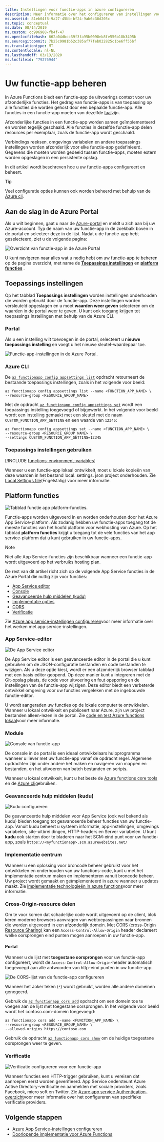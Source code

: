 ```yaml
---
title: Instellingen voor functie-apps in azure configureren
description: Meer informatie over het configureren van instellingen voor Azure function-apps.
ms.assetid: 81eb04f8-9a27-45bb-bf24-9ab6c30d205c
ms.topic: conceptual
ms.date: 08/14/2019
ms.custom: cc996988-fb4f-47
ms.openlocfilehash: 662a04dbcc39f3fa95b0098eb8fe556b18b3495b
ms.sourcegitcommit: 7b25c9981b52c385af77feb022825c1be6ff55bf
ms.translationtype: MT
ms.contentlocale: nl-NL
ms.lasthandoff: 03/13/2020
ms.locfileid: "79276944"
---
```

# <a name="manage-your-function-app"></a>Uw functie-app beheren 

In Azure Functions biedt een functie-app de uitvoerings context voor uw afzonderlijke functies. Het gedrag van functie-apps is van toepassing op alle functies die worden gehost door een bepaalde functie-app. Alle functies in een functie-app moeten van dezelfde [taal](supported-languages.md)zijn. 

Afzonderlijke functies in een functie-app worden samen geïmplementeerd en worden tegelijk geschaald. Alle functies in dezelfde functie-app delen resources per exemplaar, zoals de functie-app wordt geschaald. 

Verbindings reeksen, omgevings variabelen en andere toepassings instellingen worden afzonderlijk voor elke functie-app gedefinieerd. Gegevens die moeten worden gedeeld tussen functie-apps, moeten extern worden opgeslagen in een persistente opslag.

In dit artikel wordt beschreven hoe u uw functie-apps configureert en beheert. 

> [!TIP]  
> Veel configuratie opties kunnen ook worden beheerd met behulp van de [Azure cli]. 

## <a name="get-started-in-the-azure-portal"></a>Aan de slag in de Azure Portal

Als u wilt beginnen, gaat u naar de [Azure-portal] en meldt u zich aan bij uw Azure-account. Typ de naam van uw functie-app in de zoekbalk boven in de portal en selecteer deze in de lijst. Nadat u de functie-app hebt geselecteerd, ziet u de volgende pagina:

![Overzicht van functie-app in de Azure Portal](./media/functions-how-to-use-azure-function-app-settings/azure-function-app-main.png)

U kunt navigeren naar alles wat u nodig hebt om uw functie-app te beheren op de pagina overzicht, met name de **[Toepassings instellingen](#settings)** en **[platform functies](#platform-features)** .

## <a name="settings"></a>Toepassings instellingen

Op het tabblad **Toepassings instellingen** worden instellingen onderhouden die worden gebruikt door de functie-app. Deze instellingen worden versleuteld opgeslagen en u moet **waarden weer geven** selecteren om de waarden in de portal weer te geven. U kunt ook toegang krijgen tot toepassings instellingen met behulp van de Azure CLI.

### <a name="portal"></a>Portal

Als u een instelling wilt toevoegen in de portal, selecteert u **nieuwe toepassings instelling** en voegt u het nieuwe sleutel-waardepaar toe.

![Functie-app-instellingen in de Azure Portal.](./media/functions-how-to-use-azure-function-app-settings/azure-function-app-settings-tab.png)

### <a name="azure-cli"></a>Azure CLI

De [`az functionapp config appsettings list`](/cli/azure/functionapp/config/appsettings#az-functionapp-config-appsettings-list) opdracht retourneert de bestaande toepassings instellingen, zoals in het volgende voor beeld:

```azurecli-interactive
az functionapp config appsettings list --name <FUNCTION_APP_NAME> \
--resource-group <RESOURCE_GROUP_NAME>
```

Met de opdracht [`az functionapp config appsettings set`](/cli/azure/functionapp/config/appsettings#az-functionapp-config-appsettings-set) wordt een toepassings instelling toegevoegd of bijgewerkt. In het volgende voor beeld wordt een instelling gemaakt met een sleutel met de naam `CUSTOM_FUNCTION_APP_SETTING` en een waarde van `12345`:


```azurecli-interactive
az functionapp config appsettings set --name <FUNCTION_APP_NAME> \
--resource-group <RESOURCE_GROUP_NAME> \
--settings CUSTOM_FUNCTION_APP_SETTING=12345
```

### <a name="use-application-settings"></a>Toepassings instellingen gebruiken

[!INCLUDE [functions-environment-variables](../../includes/functions-environment-variables.md)]

Wanneer u een functie-app lokaal ontwikkelt, moet u lokale kopieën van deze waarden in het bestand local. settings. json project onderhouden. Zie [Local Settings file](functions-run-local.md#local-settings-file)(Engelstalig) voor meer informatie.

## <a name="platform-features"></a>Platform functies

![Tabblad functie app platform-functies.](./media/functions-how-to-use-azure-function-app-settings/azure-function-app-features-tab.png)

Functie-apps worden uitgevoerd in en worden onderhouden door het Azure App Service-platform. Als zodanig hebben uw functie-apps toegang tot de meeste functies van het hoofd platform voor webhosting van Azure. Op het tabblad **platform functies** krijgt u toegang tot de vele functies van het app service-platform dat u kunt gebruiken in uw functie-apps. 

> [!NOTE]
> Niet alle App Service-functies zijn beschikbaar wanneer een functie-app wordt uitgevoerd op het verbruiks hosting plan.

De rest van dit artikel richt zich op de volgende App Service functies in de Azure Portal die nuttig zijn voor functies:

+ [App Service editor](#editor)
+ [Console](#console)
+ [Geavanceerde hulp middelen (kudu)](#kudu)
+ [Implementatie opties](#deployment)
+ [CORS](#cors)
+ [Verificatie](#auth)

Zie [Azure app service-instellingen configureren](../app-service/configure-common.md)voor meer informatie over het werken met app service-instellingen.

### <a name="editor"></a>App Service-editor

![De App Service editor](./media/functions-how-to-use-azure-function-app-settings/configure-function-app-appservice-editor.png)

De App Service editor is een geavanceerde editor in de portal die u kunt gebruiken om de JSON-configuratie bestanden en code bestanden te wijzigen. Als u deze optie kiest, wordt er een afzonderlijk browser tabblad met een basis editor geopend. Op deze manier kunt u integreren met de Git-opslag plaats, de code voor uitvoering en fout opsporing en de instellingen van de functie-app wijzigen. Deze editor biedt een verbeterde ontwikkel omgeving voor uw functies vergeleken met de ingebouwde functie-editor.  

U wordt aangeraden uw functies op de lokale computer te ontwikkelen. Wanneer u lokaal ontwikkelt en publiceert naar Azure, zijn uw project bestanden alleen-lezen in de portal. Zie [code en test Azure functions lokaal](functions-develop-local.md)voor meer informatie.

### <a name="console"></a>Module

![Console van functie-app](./media/functions-how-to-use-azure-function-app-settings/configure-function-console.png)

De console in de portal is een ideaal ontwikkelaars hulpprogramma wanneer u liever met uw functie-app vanaf de opdracht regel. Algemene opdrachten zijn onder andere het maken en navigeren van mappen en bestanden, en het uitvoeren van batch bestanden en scripts. 

Wanneer u lokaal ontwikkelt, kunt u het beste de [Azure functions core tools](functions-run-local.md) en de [Azure cli]gebruiken.

### <a name="kudu"></a>Geavanceerde hulp middelen (kudu)

![Kudu configureren](./media/functions-how-to-use-azure-function-app-settings/configure-function-app-kudu.png)

De geavanceerde hulp middelen voor App Service (ook wel bekend als kudu) bieden toegang tot geavanceerde beheer functies van uw functie-app. Vanuit kudu beheert u systeem informatie, app-instellingen, omgevings variabelen, site-uitbrei dingen, HTTP-headers en Server variabelen. U kunt **kudu** ook starten door te bladeren naar het SCM-eind punt voor uw functie-app, zoals `https://<myfunctionapp>.scm.azurewebsites.net/` 


### <a name="deployment"></a>Implementatie centrum

Wanneer u een oplossing voor broncode beheer gebruikt voor het ontwikkelen en onderhouden van uw functions-code, kunt u met het implementatie centrum maken en implementeren vanuit broncode beheer. Uw project wordt gemaakt en geïmplementeerd in azure wanneer u updates maakt. Zie [implementatie technologieën in azure functions](functions-deployment-technologies.md)voor meer informatie.

### <a name="cors"></a>Cross-Origin-resource delen

Om te voor komen dat schadelijke code wordt uitgevoerd op de client, blok keren moderne browsers aanvragen van webtoepassingen naar bronnen die worden uitgevoerd in een afzonderlijk domein. Met [CORS (cross-Origin Resource Sharing)](https://developer.mozilla.org/docs/Web/HTTP/CORS) kan een `Access-Control-Allow-Origin` header declareert welke oorsprongen eind punten mogen aanroepen in uw functie-app.

#### <a name="portal"></a>Portal

Wanneer u de lijst met **toegestane oorsprongen** voor uw functie-app configureert, wordt de `Access-Control-Allow-Origin`-header automatisch toegevoegd aan alle antwoorden van http-eind punten in uw functie-app. 

![De CORS-lijst van de functie-app configureren](./media/functions-how-to-use-azure-function-app-settings/configure-function-app-cors.png)

Wanneer het Joker teken (`*`) wordt gebruikt, worden alle andere domeinen genegeerd. 

Gebruik de [`az functionapp cors add`](/cli/azure/functionapp/cors#az-functionapp-cors-add) opdracht om een domein toe te voegen aan de lijst met toegestane oorsprongen. In het volgende voor beeld wordt het contoso.com-domein toegevoegd:

```azurecli-interactive
az functionapp cors add --name <FUNCTION_APP_NAME> \
--resource-group <RESOURCE_GROUP_NAME> \
--allowed-origins https://contoso.com
```

Gebruik de opdracht [`az functionapp cors show`](/cli/azure/functionapp/cors#az-functionapp-cors-show) om de huidige toegestane oorsprongen weer te geven.

### <a name="auth"></a>Verificatie

![Verificatie configureren voor een functie-app](./media/functions-how-to-use-azure-function-app-settings/configure-function-app-authentication.png)

Wanneer functies een HTTP-trigger gebruiken, kunt u vereisen dat aanroepen eerst worden geverifieerd. App Service ondersteunt Azure Active Directory-verificatie en aanmelden met sociale providers, zoals Facebook, micro soft en Twitter. Zie [Azure app service Authentication-overzicht](../app-service/overview-authentication-authorization.md)voor meer informatie over het configureren van specifieke verificatie providers. 


## <a name="next-steps"></a>Volgende stappen

+ [Azure App Service-instellingen configureren](../app-service/configure-common.md)
+ [Doorlopende implementatie voor Azure Functions](functions-continuous-deployment.md)

[Azure CLI]: /cli/azure/
[Azure-portal]: https://portal.azure.com
